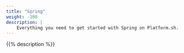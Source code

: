 ```yaml
---
title: "Spring"
weight: -100
description: |
    Everything you need to get started with Spring on Platform.sh. 
---
```


{{% description %}}